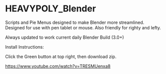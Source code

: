 # HEAVYPOLY_Blender

Scripts and Pie Menus designed to make Blender more streamlined.  Designed for use with pen tablet or mouse.  Also friendly for righty and lefty.

Always updated to work current daily Blender Build (3.0+)

Install Instructions:

Click the Green button at top right, then download zip.

https://www.youtube.com/watch?v=TRESMUenxa8
